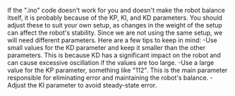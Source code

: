 If the ".ino" code doesn't work for you and doesn't make the robot balance itself, it is probably because of the KP, KI, and KD parameters. You should adjust these to suit your own setup, as changes in the weight of the setup can affect the robot's stability. Since we are not using the same setup, we will need different parameters. Here are a few tips to keep in mind:
-Use small values for the KD parameter and keep it smaller than the other parameters. This is because KD has a significant impact on the robot and can cause excessive oscillation if the values are too large.
-Use a large value for the KP parameter, something like "112". This is the main parameter responsible for eliminating error and maintaining the robot's balance.
-Adjust the KI parameter to avoid steady-state error.
